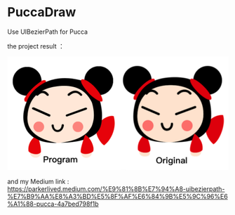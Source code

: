 # PuccaDraw
Use UIBezierPath for Pucca

the project result ：

![image](https://github.com/ParkerChen001/PuccaDraw/blob/main/pucca_both009.png)

and my Medium link :
https://parkerlived.medium.com/%E9%81%8B%E7%94%A8-uibezierpath-%E7%B9%AA%E8%A3%BD%E5%8F%AF%E6%84%9B%E5%9C%96%E6%A1%88-pucca-4a7bed798f1b
